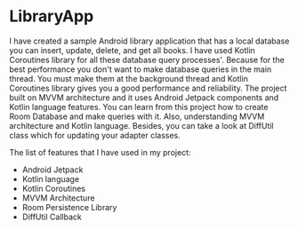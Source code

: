 # LibraryApp

I have created a sample Android library application that has a local database you can insert, update, delete, and get all books. I have used Kotlin Coroutines library for all these database query processes'. Because for the best performance you don't want to make database queries in the main thread. You must make them at the background thread and Kotlin Coroutines library gives you a good performance and reliability.
The project built on MVVM architecture and it uses Android Jetpack components and Kotlin language features.
You can learn from this project how to create Room Database and make queries with it. Also, understanding MVVM architecture and Kotlin language.
Besides, you can take a look at DiffUtil class which for updating your adapter classes.

The list of features that I have used in my project:

- Android Jetpack
- Kotlin language
- Kotlin Coroutines
- MVVM Architecture
- Room Persistence Library
- DiffUtil Callback
